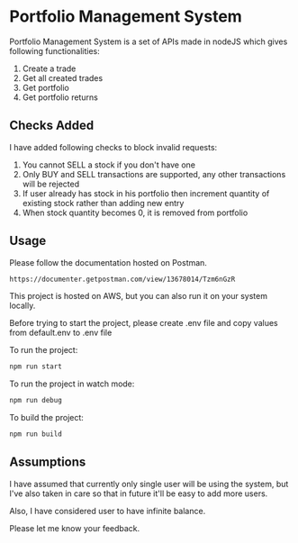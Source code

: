 
# Portfolio Management System

Portfolio Management System is a set of APIs made in nodeJS which gives following functionalities:

1. Create a trade
2. Get all created trades
3. Get portfolio
4. Get portfolio returns

## Checks Added

I have added following checks to block invalid requests:

1. You cannot SELL a stock if you don't have one
2. Only BUY and SELL transactions are supported, any other transactions will be rejected
3. If user already has stock in his portfolio then increment quantity of existing stock rather than adding new entry
4. When stock quantity becomes 0, it is removed from portfolio

## Usage

Please follow the documentation hosted on Postman.

```bash
https://documenter.getpostman.com/view/13678014/Tzm6nGzR
```

This project is hosted on AWS, but you can also run it on your system locally.

Before trying to start the project, please create .env file and copy values from default.env to .env file

To run the project:
```bash
npm run start
```

To run the project in watch mode:
```bash
npm run debug
```

To build the project:
```bash
npm run build
```

## Assumptions
I have assumed that currently only single user will be using the system, but I've also taken in care so that in future it'll be easy to add more users.

Also, I have considered user to have infinite balance.

Please let me know your feedback.
